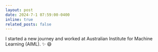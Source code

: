 ```yaml
---
layout: post
date: 2024-7-1 07:59:00-0400
inline: true
related_posts: false
---
```


I started a new journey and worked at Australian Institute for Machine Learning (AIML). :sparkles: :smile: